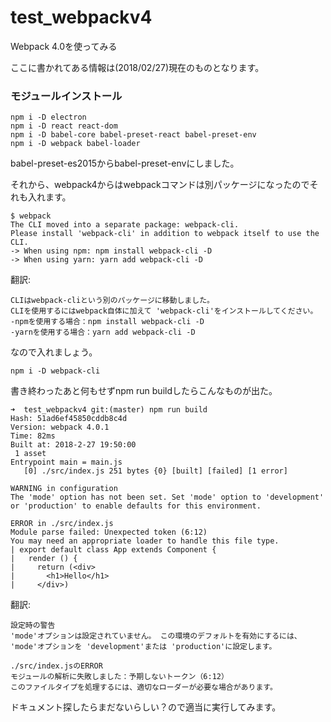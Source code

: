 # test_webpackv4
Webpack 4.0を使ってみる

ここに書かれてある情報は(2018/02/27)現在のものとなります。

### モジュールインストール

```
npm i -D electron
npm i -D react react-dom
npm i -D babel-core babel-preset-react babel-preset-env
npm i -D webpack babel-loader
```

babel-preset-es2015からbabel-preset-envにしました。

それから、webpack4からはwebpackコマンドは別パッケージになったのでそれも入れます。

```
$ webpack
The CLI moved into a separate package: webpack-cli.
Please install 'webpack-cli' in addition to webpack itself to use the CLI.
-> When using npm: npm install webpack-cli -D
-> When using yarn: yarn add webpack-cli -D

```

翻訳:

```
CLIはwebpack-cliという別のパッケージに移動しました。
CLIを使用するにはwebpack自体に加えて 'webpack-cli'をインストールしてください。
-npmを使用する場合：npm install webpack-cli -D
-yarnを使用する場合：yarn add webpack-cli -D
```

なので入れましょう。

```
npm i -D webpack-cli
```

書き終わったあと何もせずnpm run buildしたらこんなものが出た。

```
➜  test_webpackv4 git:(master) npm run build
Hash: 51ad6ef45850cddb8c4d
Version: webpack 4.0.1
Time: 82ms
Built at: 2018-2-27 19:50:00
 1 asset
Entrypoint main = main.js
   [0] ./src/index.js 251 bytes {0} [built] [failed] [1 error]

WARNING in configuration
The 'mode' option has not been set. Set 'mode' option to 'development' or 'production' to enable defaults for this environment.

ERROR in ./src/index.js
Module parse failed: Unexpected token (6:12)
You may need an appropriate loader to handle this file type.
| export default class App extends Component {
|   render () {
|     return (<div>
|       <h1>Hello</h1>
|     </div>)
```

翻訳:

```
設定時の警告
'mode'オプションは設定されていません。 この環境のデフォルトを有効にするには、 'mode'オプションを 'development'または 'production'に設定します。

./src/index.jsのERROR
モジュールの解析に失敗しました：予期しないトークン（6:12）
このファイルタイプを処理するには、適切なローダーが必要な場合があります。
```

ドキュメント探したらまだないらしい？ので適当に実行してみます。
